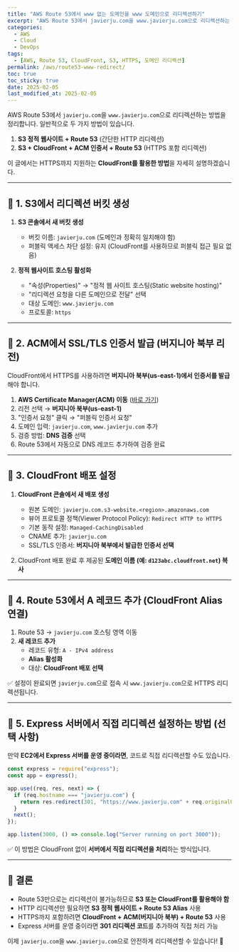 ```yaml
---
title: "AWS Route 53에서 www 없는 도메인을 www 도메인으로 리디렉션하기"
excerpt: "AWS Route 53에서 javierju.com을 www.javierju.com으로 리디렉션하는 방법을 설명합니다. S3 정적 웹사이트, CloudFront, ACM 인증서를 활용하여 HTTPS 리디렉션까지 설정하는 방법을 코드 예제와 함께 정리했습니다."
categories:
  - AWS
  - Cloud
  - DevOps
tags:
  - [AWS, Route 53, CloudFront, S3, HTTPS, 도메인 리디렉션]
permalink: /aws/route53-www-redirect/
toc: true
toc_sticky: true
date: 2025-02-05
last_modified_at: 2025-02-05
---
```


AWS Route 53에서 `javierju.com`을 `www.javierju.com`으로 리디렉션하는 방법을 정리합니다. 일반적으로 두 가지 방법이 있습니다.

1. **S3 정적 웹사이트 + Route 53** (간단한 HTTP 리디렉션)
2. **S3 + CloudFront + ACM 인증서 + Route 53** (HTTPS 포함 리디렉션)

이 글에서는 HTTPS까지 지원하는 **CloudFront를 활용한 방법**을 자세히 설명하겠습니다.

---

## 🔹 1. S3에서 리디렉션 버킷 생성
1. **S3 콘솔에서 새 버킷 생성**
   - 버킷 이름: `javierju.com` (도메인과 정확히 일치해야 함)
   - 퍼블릭 액세스 차단 설정: 유지 (CloudFront를 사용하므로 퍼블릭 접근 필요 없음)

2. **정적 웹사이트 호스팅 활성화**
   - "속성(Properties)" → "정적 웹 사이트 호스팅(Static website hosting)"
   - "리디렉션 요청을 다른 도메인으로 전달" 선택
   - 대상 도메인: `www.javierju.com`
   - 프로토콜: `https`

---

## 🔹 2. ACM에서 SSL/TLS 인증서 발급 (버지니아 북부 리전)
CloudFront에서 HTTPS를 사용하려면 **버지니아 북부(us-east-1)에서 인증서를 발급**해야 합니다.

1. **AWS Certificate Manager(ACM) 이동** ([바로 가기](https://console.aws.amazon.com/acm/home?region=us-east-1))
2. 리전 선택 → **버지니아 북부(us-east-1)**
3. "인증서 요청" 클릭 → "퍼블릭 인증서 요청"
4. 도메인 입력: `javierju.com`, `www.javierju.com` 추가
5. 검증 방법: **DNS 검증** 선택
6. Route 53에서 자동으로 DNS 레코드 추가하여 검증 완료

---

## 🔹 3. CloudFront 배포 설정
1. **CloudFront 콘솔에서 새 배포 생성**
   - 원본 도메인: `javierju.com.s3-website.<region>.amazonaws.com`
   - 뷰어 프로토콜 정책(Viewer Protocol Policy): `Redirect HTTP to HTTPS`
   - 기본 동작 설정: `Managed-CachingDisabled`
   - CNAME 추가: `javierju.com`
   - SSL/TLS 인증서: **버지니아 북부에서 발급한 인증서 선택**

2. CloudFront 배포 완료 후 제공된 **도메인 이름 (예: `d123abc.cloudfront.net`) 복사**

---

## 🔹 4. Route 53에서 A 레코드 추가 (CloudFront Alias 연결)
1. Route 53 → `javierju.com` 호스팅 영역 이동
2. **새 레코드 추가**
   - 레코드 유형: `A - IPv4 address`
   - **Alias 활성화**
   - 대상: **CloudFront 배포 선택**

✅ 설정이 완료되면 `javierju.com`으로 접속 시 `www.javierju.com`으로 HTTPS 리디렉션됩니다.

---

## 🔹 5. Express 서버에서 직접 리디렉션 설정하는 방법 (선택 사항)
만약 **EC2에서 Express 서버를 운영 중이라면**, 코드로 직접 리디렉션할 수도 있습니다.

```javascript
const express = require("express");
const app = express();

app.use((req, res, next) => {
  if (req.hostname === "javierju.com") {
    return res.redirect(301, "https://www.javierju.com" + req.originalUrl);
  }
  next();
});

app.listen(3000, () => console.log("Server running on port 3000"));
```

✅ 이 방법은 CloudFront 없이 **서버에서 직접 리디렉션을 처리**하는 방식입니다.

---

## 🚀 결론
- Route 53만으로는 리디렉션이 불가능하므로 **S3 또는 CloudFront를 활용해야 함**
- HTTP 리디렉션만 필요하면 **S3 정적 웹사이트 + Route 53 Alias** 사용
- HTTPS까지 포함하려면 **CloudFront + ACM(버지니아 북부) + Route 53** 사용
- Express 서버를 운영 중이라면 **301 리디렉션 코드**를 추가하여 직접 처리 가능

이제 `javierju.com`을 `www.javierju.com`으로 안전하게 리디렉션할 수 있습니다! 🚀

